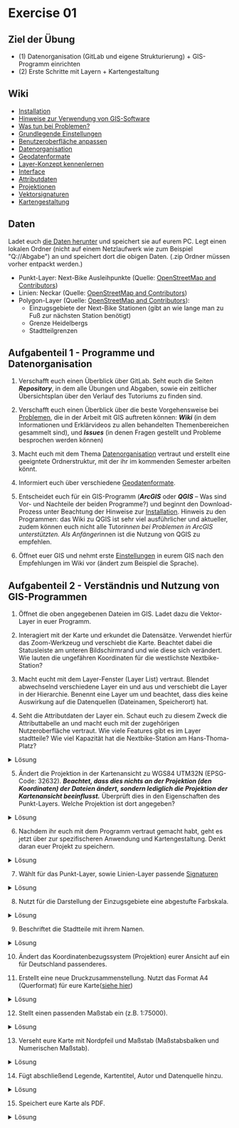 # Exercise 01

## Ziel der Übung
* (1) Datenorganisation (GitLab und eigene Strukturierung) + GIS-Programm einrichten
* (2) Erste Schritte mit Layern + Kartengestaltung

## Wiki
* [Installation](/content/gis/allgemeines/qgis-Installation.md)
* [Hinweise zur Verwendung von GIS-Software](/content/gis/allgemeines/Hinweise.md)
* [Was tun bei Problemen?](/content/gis/allgemeines/home-Probleme.md)
* [Grundlegende Einstellungen](/content/gis/exercise_1/arbeiten_mit_qgis/home-Grundlegende_Einstellungen.md)
* [Benutzeroberfläche anpassen](/content/gis/exercise_1/arbeiten_mit_qgis/qgis_Interface.md)
* [Datenorganisation](/content/gis/exercise_1/arbeiten_mit_qgis/home-Datenorganisation.md)
* [Geodatenformate](/content/gis/exercise_1/arbeiten_mit_qgis/home-Geodatenformate)
* [Layer-Konzept kennenlernen](/content/gis/exercise_1/daten_in_qgis/qgis-Layer-Konzept.md)
* [Interface](/content/gis/exercise_1/arbeiten_mit_qgis/qgis-Interface.md)
* [Attributdaten](/content/gis/exercise_1/daten_in_qgis/qgis-Attributdaten)
* [Projektionen](/content/gis/exercise_1/daten_in_qgis/qgis-Projektionen)
* [Vektorsignaturen](/content/gis/exercise_1/visualisierung/qgis-Vektorsignaturen)
* [Kartengestaltung](/content/gis/exercise_1/visualisierung/qgis-Kartengestaltung)

## Daten
Ladet euch [die Daten herunter](https://courses.gistools.geog.uni-heidelberg.de/giscience/gis-einfuehrung/-/raw/master/exercise_01/exercise_01_data.zip) und speichert sie auf eurem PC. Legt einen lokalen Ordner (nicht auf einem Netzlaufwerk wie zum Beispiel "Q://Abgabe") an und speichert dort die obigen Daten. (.zip Ordner müssen vorher entpackt werden.)

* Punkt-Layer: Next-Bike Ausleihpunkte (Quelle: [OpenStreetMap and Contributors](https://www.openstreetmap.org/#map=6/51.330/10.453))
* Linien: Neckar (Quelle: [OpenStreetMap and Contributors](https://www.openstreetmap.org/#map=6/51.330/10.453))
* Polygon-Layer (Quelle: [OpenStreetMap and Contributors](https://www.openstreetmap.org/#map=6/51.330/10.453)):
  * Einzugsgebiete der Next-Bike Stationen (gibt an wie lange man zu Fuß zur nächsten Station benötigt)
  * Grenze Heidelbergs
  * Stadtteilgrenzen

## Aufgabenteil 1 - Programme und Datenorganisation
1. Verschafft euch einen Überblick über GitLab. Seht euch die Seiten ***Repository***, in dem alle Übungen und Abgaben, sowie ein zeitlicher Übersichtsplan über den Verlauf des Tutoriums zu finden sind.

2. Verschafft euch einen Überblick über die beste Vorgehensweise bei [Problemen](https://courses.gistools.geog.uni-heidelberg.de/giscience/gis-einfuehrung/-/wikis/home-Probleme), die in der Arbeit mit GIS auftreten können: ***Wiki*** (in dem Informationen und Erklärvideos zu allen behandelten Themenbereichen gesammelt sind), und ***Issues*** (in denen Fragen gestellt und Probleme besprochen werden können)

3. Macht euch mit dem Thema [Datenorganisation](/content/gis/exercise_1/arbeiten_mit_qgis/home-Datenorganisation) vertraut und erstellt eine geeigntete Ordnerstruktur, mit der ihr im kommenden Semester arbeiten könnt.

4. Informiert euch über verschiedene [Geodatenformate](/content/gis/exercise_1/arbeiten_mit_qgis/home-Geodatenformate).

5. Entscheidet euch für ein GIS-Programm (***ArcGIS*** oder ***QGIS*** – Was sind Vor- und Nachteile der beiden Programme?) und beginnt den Download-Prozess unter Beachtung der Hinweise zur [Installation](/content/gis/allgemeines/qgis-Installation).
   Hinweis zu den Programmen: das Wiki zu QGIS ist sehr viel ausführlicher und aktueller, zudem können euch nicht alle Tutor*innen bei Problemen in ArcGIS unterstützten. Als Anfänger*innen ist die Nutzung von QGIS zu empfehlen.

6. Öffnet euer GIS und nehmt erste [Einstellungen](/content/gis/exercise_1/arbeiten_mit_qgis/home-Grundlegende-Einstellungen) in eurem GIS nach den Empfehlungen im Wiki vor (ändert zum Beispiel die Sprache).

## Aufgabenteil 2 - Verständnis und Nutzung von GIS-Programmen
1. Öffnet die oben angegebenen Dateien im GIS. Ladet dazu die Vektor-Layer in euer Programm.

2. Interagiert mit der Karte und erkundet die Datensätze. Verwendet hierfür das Zoom-Werkzeug und verschiebt die Karte. Beachtet dabei die Statusleiste am unteren Bildschirmrand und wie diese sich verändert. Wie lauten die ungefähren Koordinaten für die westlichste Nextbike-Station?

3. Macht eucht mit dem Layer-Fenster (Layer List) vertraut. Blendet abwechselnd verschiedene Layer ein und aus und verschiebt die Layer in der Hierarchie. Benennt eine Layer um und beachtet, dass dies keine Auswirkung auf die Datenquellen (Dateinamen, Speicherort) hat.

4. Seht die Attributdaten der Layer ein. Schaut euch zu diesem Zweck die Attributtabelle an und macht euch mit der zugehörigen Nutzeroberfläche vertraut. Wie viele Features gibt es im Layer stadtteile? Wie viel Kapazität hat die Nextbike-Station am Hans-Thoma-Platz?

<details>
  <summary>Lösung</summary>
    <br/>
    <ul>
    <li>
    Rechtsklick auf den Layernamen und Attributtabelle öffnen auswählen.


  </details>

5. Ändert die Projektion in der Kartenansicht zu WGS84 UTM32N (EPSG-Code: 32632). ***Beachtet, dass dies nichts an der Projektion (den Koordinaten) der Dateien ändert, sondern lediglich die Projektion der Kartenansicht beeinflusst.*** Überprüft dies in den Eigenschaften des Punkt-Layers. Welche Projektion ist dort angegeben?

<details>
  <summary>Lösung</summary>
    <br/>
    <ul>
    <li>
    Die Angabe zur Projektion (KBS) findet ihr unter Eigenschaften -> Informationen. Eine Vekotrlayer kann reprojiziert werden unter Vektor -> Datenmanagment-Werkzeuge -> Layer reprojizieren.


  </details>

6. Nachdem ihr euch mit dem Programm vertraut gemacht habt, geht es jetzt über zur spezifischeren Anwendung und Kartengestaltung. Denkt daran euer Projekt zu speichern.

<details>
  <summary>Lösung</summary>
    <br/>
    <ul>
    <li>
    Speichert euer Projekt unter Projekt -> Speichern als... . Die Projektdatei (.qgz) speichert nicht alle eure Daten, löscht also nicht eure einzelnen Layerdateien, da das Projekt auf diese zugreift.

  </details>

7. Wählt für das Punkt-Layer, sowie Linien-Layer passende [Signaturen](/content/gis/exercise_1/visualisierung/qgis-Vektorsignaturen)

<details>
  <summary>Lösung</summary>
    <br/>
    <ul>
    <li>
    Im verlinkten Wiki findet ihr hierzu kurze Screenrecordings, welche die verschiedenen Gestaltungsmöglichkeiten erklären. Tipp: Unter Ansicht -> Bedienfelder -> Layergestaltung kann man sich das Feld anzeigen lassen ohne ein neues Fenster zu öffnen.


  </details>

8. Nutzt für die Darstellung der Einzugsgebiete eine abgestufte Farbskala.

<details>
  <summary>Lösung</summary>
    <br/>
    <ul>
    <li>
    Wählt die Layer isochronen aus und wählt im Bedienfeld Layergestaltung die Einstellung Abgestuft anstatt Einzelsymbold aus. Legt nun den Wert fest (hier: AA_MINS), sucht einen Farbverlauf aus und klickt auf Klassifizieren.


  </details>

9. Beschriftet die Stadtteile mit ihrem Namen.

<details>
  <summary>Lösung</summary>
    <br/>
    <ul>
    <li>
    Layergestaltung -> Beschriftung (Pfeilsymbol "abc") wählen und von keine Beschriftung auf Einzelne Beschriftung umstellen und auch hier den Wert (hier: name) festlegen.


  </details>

10. Ändert das Koordinatenbezugssystem (Projektion) eurer Ansicht auf ein für Deutschland passenderes.

11. Erstellt eine neue Druckzusammenstellung. Nutzt das Format A4 (Querformat) für eure Karte([siehe hier](/content/gis/exercise_1/visualisierung/qgis-Kartengestaltung))

<details>
  <summary>Lösung</summary>
    <br/>
    <ul>
    <li>
    Wie ihr ein Kartenblatt erstellen könnt findet ihr ausführlich im Wiki erklärt. Mit einem Rechtsklick auf das Kartenblatt könnt ihr die Seiteneigenschaften öffnen und das Format abändern.

  </details>

12. Stellt einen passenden Maßstab ein (z.B. 1:75000).

<details>
  <summary>Lösung</summary>
    <br/>
    <ul>
    <li>
    Nachdem ihr die Karte zum Layout hinzugefügt habt könnt ihr unter Elementeigenschaften den Maßstab der Karte festlegen.


  </details>

13. Verseht eure Karte mit Nordpfeil und Maßstab (Maßstabsbalken und Numerischen Maßstab).

<details>
  <summary>Lösung</summary>
    <br/>
    <ul>
    <li>
    Die nötigen Tools finden sich in der vertikalen Symbolleiste am linken Rand des Feldes.


  </details>

14. Fügt abschließend Legende, Kartentitel, Autor und Datenquelle hinzu.

<details>
  <summary>Lösung</summary>
    <br/>
    <ul>
    <li>
    Die nötigen Tools finden sich in der vertikalen Symbolleiste am linken Rand des Feldes. Schriftart, -größe, Rand oder Hintergrund können unter Elementeigenschaften angepasst werden.


  </details>

15. Speichert eure Karte als PDF.

<details>
  <summary>Lösung</summary>
    <br/>
    <ul>
    <li>
    Layout -> als PDF exportieren.  


  </details>

